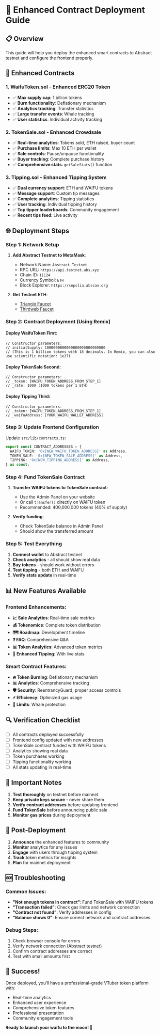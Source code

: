 # 🚀 Enhanced Contract Deployment Guide

## 📋 Overview

This guide will help you deploy the enhanced smart contracts to Abstract testnet and configure the frontend properly.

## 🔧 Enhanced Contracts

### 1. **WaifuToken.sol** - Enhanced ERC20 Token
- ✅ **Max supply cap**: 1 billion tokens
- ✅ **Burn functionality**: Deflationary mechanism
- ✅ **Analytics tracking**: Transfer statistics
- ✅ **Large transfer events**: Whale tracking
- ✅ **User statistics**: Individual activity tracking

### 2. **TokenSale.sol** - Enhanced Crowdsale
- ✅ **Real-time analytics**: Tokens sold, ETH raised, buyer count
- ✅ **Purchase limits**: Max 10 ETH per wallet
- ✅ **Sale controls**: Pause/unpause functionality
- ✅ **Buyer tracking**: Complete purchase history
- ✅ **Comprehensive stats**: `getSaleStats()` function

### 3. **Tipping.sol** - Enhanced Tipping System
- ✅ **Dual currency support**: ETH and WAIFU tokens
- ✅ **Message support**: Custom tip messages
- ✅ **Complete analytics**: Tipping statistics
- ✅ **User tracking**: Individual tipping history
- ✅ **Top tipper leaderboards**: Community engagement
- ✅ **Recent tips feed**: Live activity

## 🌐 Deployment Steps

### Step 1: Network Setup
1. **Add Abstract Testnet to MetaMask**:
   - Network Name: `Abstract Testnet`
   - RPC URL: `https://api.testnet.abs.xyz`
   - Chain ID: `11124`
   - Currency Symbol: `ETH`
   - Block Explorer: `https://sepolia.abscan.org`

2. **Get Testnet ETH**:
   - [Triangle Faucet](https://docs.abs.xyz/tooling/faucets#faucets)
   - [Thirdweb Faucet](https://docs.abs.xyz/tooling/faucets#faucets)

### Step 2: Contract Deployment (Using Remix)

#### Deploy WaifuToken First:
```solidity
// Constructor parameters:
// initialSupply: 1000000000000000000000000000
// (This is 1 billion tokens with 18 decimals. In Remix, you can also use scientific notation: 1e27)
```

#### Deploy TokenSale Second:
```solidity
// Constructor parameters:
// _token: [WAIFU_TOKEN_ADDRESS_FROM_STEP_1]
// _rate: 1000 (1000 tokens per 1 ETH)
```

#### Deploy Tipping Third:
```solidity
// Constructor parameters:
// _token: [WAIFU_TOKEN_ADDRESS_FROM_STEP_1]
// _waifuAddress: [YOUR_WAIFU_WALLET_ADDRESS]
```

### Step 3: Update Frontend Configuration

Update `src/lib/contracts.ts`:

```typescript
export const CONTRACT_ADDRESSES = {
  WAIFU_TOKEN: '0x[NEW_WAIFU_TOKEN_ADDRESS]' as Address,
  TOKEN_SALE: '0x[NEW_TOKEN_SALE_ADDRESS]' as Address,
  TIPPING: '0x[NEW_TIPPING_ADDRESS]' as Address,
} as const;
```

### Step 4: Fund TokenSale Contract

1. **Transfer WAIFU tokens to TokenSale contract**:
   - Use the Admin Panel on your website
   - Or call `transfer()` directly on WAIFU token
   - Recommended: 400,000,000 tokens (40% of supply)

2. **Verify funding**:
   - Check TokenSale balance in Admin Panel
   - Should show the transferred amount

### Step 5: Test Everything

1. **Connect wallet** to Abstract testnet
2. **Check analytics** - all should show real data
3. **Buy tokens** - should work without errors
4. **Test tipping** - both ETH and WAIFU
5. **Verify stats update** in real-time

## 📊 New Features Available

### Frontend Enhancements:
- **📈 Sale Analytics**: Real-time sale metrics
- **💰 Tokenomics**: Complete token distribution
- **🗺️ Roadmap**: Development timeline
- **❓ FAQ**: Comprehensive Q&A
- **📊 Token Analytics**: Advanced token metrics
- **💝 Enhanced Tipping**: With live stats

### Smart Contract Features:
- **🔥 Token Burning**: Deflationary mechanism
- **📊 Analytics**: Comprehensive tracking
- **🛡️ Security**: ReentrancyGuard, proper access controls
- **⚡ Efficiency**: Optimized gas usage
- **🎯 Limits**: Whale protection

## 🔍 Verification Checklist

- [ ] All contracts deployed successfully
- [ ] Frontend config updated with new addresses
- [ ] TokenSale contract funded with WAIFU tokens
- [ ] Analytics showing real data
- [ ] Token purchases working
- [ ] Tipping functionality working
- [ ] All stats updating in real-time

## 🚨 Important Notes

1. **Test thoroughly** on testnet before mainnet
2. **Keep private keys secure** - never share them
3. **Verify contract addresses** before updating frontend
4. **Fund TokenSale** before announcing public sale
5. **Monitor gas prices** during deployment

## 🎯 Post-Deployment

1. **Announce** the enhanced features to community
2. **Monitor** analytics for any issues
3. **Engage** with users through tipping system
4. **Track** token metrics for insights
5. **Plan** for mainnet deployment

## 🆘 Troubleshooting

### Common Issues:
- **"Not enough tokens in contract"**: Fund TokenSale with WAIFU tokens
- **"Transaction failed"**: Check gas limits and network connection
- **"Contract not found"**: Verify addresses in config
- **"Balance shows 0"**: Ensure correct network and contract addresses

### Debug Steps:
1. Check browser console for errors
2. Verify network connection (Abstract testnet)
3. Confirm contract addresses are correct
4. Test with small amounts first

## 🎉 Success!

Once deployed, you'll have a professional-grade VTuber token platform with:
- Real-time analytics
- Enhanced user experience
- Comprehensive token features
- Professional presentation
- Community engagement tools

**Ready to launch your waifu to the moon! 🚀**
